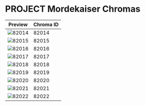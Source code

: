 # PROJECT Mordekaiser Chromas

| Preview | Chroma ID |
|---------|-----------|
| ![82014](https://raw.communitydragon.org/latest/plugins/rcp-be-lol-game-data/global/default/v1/champion-chroma-images/82/82014.png) | 82014 |
| ![82015](https://raw.communitydragon.org/latest/plugins/rcp-be-lol-game-data/global/default/v1/champion-chroma-images/82/82015.png) | 82015 |
| ![82016](https://raw.communitydragon.org/latest/plugins/rcp-be-lol-game-data/global/default/v1/champion-chroma-images/82/82016.png) | 82016 |
| ![82017](https://raw.communitydragon.org/latest/plugins/rcp-be-lol-game-data/global/default/v1/champion-chroma-images/82/82017.png) | 82017 |
| ![82018](https://raw.communitydragon.org/latest/plugins/rcp-be-lol-game-data/global/default/v1/champion-chroma-images/82/82018.png) | 82018 |
| ![82019](https://raw.communitydragon.org/latest/plugins/rcp-be-lol-game-data/global/default/v1/champion-chroma-images/82/82019.png) | 82019 |
| ![82020](https://raw.communitydragon.org/latest/plugins/rcp-be-lol-game-data/global/default/v1/champion-chroma-images/82/82020.png) | 82020 |
| ![82021](https://raw.communitydragon.org/latest/plugins/rcp-be-lol-game-data/global/default/v1/champion-chroma-images/82/82021.png) | 82021 |
| ![82022](https://raw.communitydragon.org/latest/plugins/rcp-be-lol-game-data/global/default/v1/champion-chroma-images/82/82022.png) | 82022 |